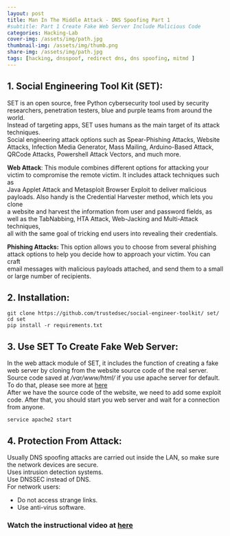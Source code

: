```yaml
---
layout: post
title: Man In The Middle Attack - DNS Spoofing Part 1   
#subtitle: Part 1 Create Fake Web Server Include Malicious Code
categories: Hacking-Lab
cover-img: /assets/img/path.jpg
thumbnail-img: /assets/img/thumb.png
share-img: /assets/img/path.jpg
tags: [hacking, dnsspoof, redirect dns, dns spoofing, mitmd ]
---
```



## 1. Social Engineering Tool Kit (SET): 

SET is an open source, free Python cybersecurity tool used by security researchers, penetration testers, blue and purple teams from around the world.  
Instead of targeting apps, SET uses humans as the main target of its attack techniques.  
Social engineering attack options such as Spear-Phishing Attacks, Website Attacks, Infection Media Generator, Mass Mailing, Arduino-Based Attack,  
QRCode Attacks, Powershell Attack Vectors, and much more.  

**Web Attack**: This module combines different options for attacking your victim to compromise the remote victim. It includes attack techniques such as  
Java Applet Attack and Metasploit Browser Exploit to deliver malicious payloads. Also handy is the Credential Harvester method, which lets you clone   
a website and harvest the information from user and password fields, as well as the TabNabbing, HTA Attack, Web-Jacking and Multi-Attack techniques,   
all with the same goal of tricking end users into revealing their credentials.  

**Phishing Attacks:** This option allows you to choose from several phishing attack options to help you decide how to approach your victim. You can craft  
email messages with malicious payloads attached, and send them to a small or large number of recipients.  

## 2. Installation:  

```
git clone https://github.com/trustedsec/social-engineer-toolkit/ set/
cd set
pip install -r requirements.txt  
```  

## 3. Use SET To Create Fake Web Server:  

In the web attack module of SET, it includes the function of creating a fake web server by cloning from the website source code of the real server.   
Source code saved at */var/www/html/* if you use apache server for default. To do that, please see more at [here](https://www.youtube.com/watch?v=l_vpr0TS5_E)  
After we have the source code of the website, we need to add some exploit code. After that, you should start you web server and wait for a connection from anyone.  
```
service apache2 start 
```  

## 4. Protection From Attack:  

Usually DNS spoofing attacks are carried out inside the LAN, so make sure the network devices are secure.  
Uses intrusion detection systems.  
Use DNSSEC instead of DNS.  
For network users:  
* Do not access strange links.  
* Use anti-virus software.  

### Watch the instructional video at [here](https://www.youtube.com/watch?v=LM_wO-42qS0)

